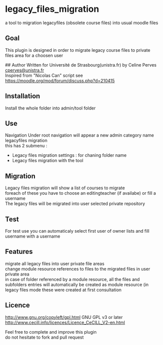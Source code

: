 # legacy_files_migration
a tool to migration legacyfiles (obsolete course files) into usual moodle files
## Goal
This plugin is designed in order to migrate legacy course files to private files area for a choosen user


## Author
Written for Université de Strasbourg(unistra.fr) by Celine Perves cperves@unistra.fr  
Inspired from "Nicolas Can" script see https://moodle.org/mod/forum/discuss.php?d=210415  


## Installation
Install the whole folder into admin/tool folder  


## Use
Navigation
Under root navigation will appear a new admin category name legacyfiles migration  
this has 2 submenu :  
* Legacy files migration settings : for chaning folder name  
* Legacy files migration with the tool  


## Migration
Legacy files migration will show a list of courses to migrate  
foreach of these you have to choose an editingteacher (if availabe) or fill a username  
The legacy files will be migrated into user selected private repository  


## Test
For test use you can automaticaly select first user of owner lists and fill username with a username  


## Features
migrate all legacy files into user private file areas  
change module resource references to files to the migrated files in user private area  
in case of folder referenced by a module resource, all the files and subfolders entries will automatically be created as module resource (in legacy files mode these were created at first consultation  


## Licence
 http://www.gnu.org/copyleft/gpl.html GNU GPL v3 or later  
 http://www.cecill.info/licences/Licence_CeCILL_V2-en.html  
 
 Feel free to complete and improve this plugin  
 do not hesitate to fork and pull request  